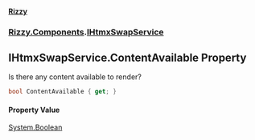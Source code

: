#### [Rizzy](index 'index')
### [Rizzy.Components](Rizzy.Components 'Rizzy.Components').[IHtmxSwapService](Rizzy.Components.IHtmxSwapService 'Rizzy.Components.IHtmxSwapService')

## IHtmxSwapService.ContentAvailable Property

Is there any content available to render?

```csharp
bool ContentAvailable { get; }
```

#### Property Value
[System.Boolean](https://docs.microsoft.com/en-us/dotnet/api/System.Boolean 'System.Boolean')
